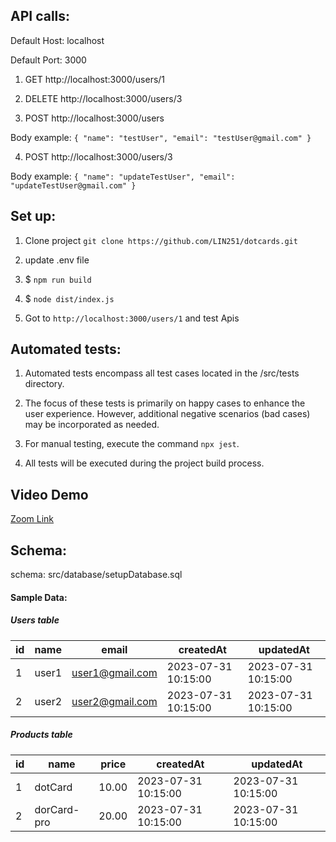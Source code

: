 ## API calls:
Default Host: localhost

Default Port: 3000

1. GET http://localhost:3000/users/1

2. DELETE http://localhost:3000/users/3


3. POST http://localhost:3000/users

Body example:
`{
    "name": "testUser",
    "email": "testUser@gmail.com"
}`


4. POST http://localhost:3000/users/3

Body example:
`{
    "name": "updateTestUser",
    "email": "updateTestUser@gmail.com"
}`



## Set up:
1. Clone project `git clone https://github.com/LIN251/dotcards.git`
   
2. update .env file
   
3. $ `npm run build`
   
4. $ `node dist/index.js`

5. Got to `http://localhost:3000/users/1` and test Apis 


## Automated tests:

1. Automated tests encompass all test cases located in the /src/tests directory.

2. The focus of these tests is primarily on happy cases to enhance the user experience. However, additional negative scenarios (bad cases) may be incorporated as needed.

3. For manual testing, execute the command `npx jest`.

4. All tests will be executed during the project build process.

## Video Demo 
[Zoom Link]([URL](https://usc.zoom.us/rec/share/ge3AdtB_ttQwXPzI6OzQS109GPHbDBEKndOGbftSZvM4xoPdakvqXgc-XZBaJL9b.CuhzJPs1DKLQnVIm?startTime=1690829570000))

## Schema:

schema: src/database/setupDatabase.sql

#### Sample Data:
##### Users table

| id | name     | email                | createdAt           | updatedAt           |
|----|----------|----------------------|---------------------|---------------------|
|  1 | user1 | user1@gmail.com | 2023-07-31 10:15:00 | 2023-07-31 10:15:00 |
|  2 | user2    | user2@gmail.com      | 2023-07-31 10:15:00 | 2023-07-31 10:15:00 |


##### Products table

| id | name         | price | createdAt           | updatedAt           |
|----|--------------|-------|---------------------|---------------------|
|  1 | dotCard     | 10.00 | 2023-07-31 10:15:00 | 2023-07-31 10:15:00 |
|  2 | dorCard-pro | 20.00 | 2023-07-31 10:15:00 | 2023-07-31 10:15:00 |


